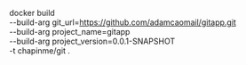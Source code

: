 docker build \
--build-arg git_url=https://github.com/adamcaomail/gitapp.git \
--build-arg project_name=gitapp \
--build-arg project_version=0.0.1-SNAPSHOT \
-t chapinme/git .